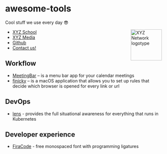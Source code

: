 # awesome-tools
Cool stuff we use every day 😎

<img align="right" width="100" height="100" title="XYZ Network logotype"
src="https://avatars.githubusercontent.com/u/74674198?s=200&v=4">

* [XYZ School](https://www.school-xyz.com/)
* [XYZ Media](https://media-xyz.com/)
* [Github](https://github.com/XYZ-Network)
* [Contact us!](mailto:hello@network-xyz.com)


## Workflow

* [MeetingBar](https://github.com/leits/MeetingBar) – is a menu bar app for your calendar meetings
* [finicky](https://github.com/johnste/finicky) – is a macOS application that allows you to set up rules that decide which browser is opened for every link or url

## DevOps

* [lens](https://github.com/lensapp/lens) - provides the full situational awareness for everything that runs in Kubernetes

## Developer experience

* [FiraCode](https://github.com/tonsky/FiraCode) - free monospaced font with programming ligatures
